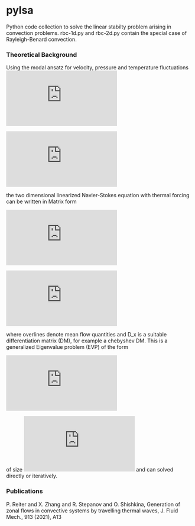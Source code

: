 # pylsa

Python code collection to solve the linear stabilty problem arising in convection problems.
rbc-1d.py and rbc-2d.py contain the special case of Rayleigh-Benard convection.

### Theoretical Background

Using the modal ansatz for velocity, pressure and temperature fluctuations ![equation](https://latex.codecogs.com/gif.latex?%5Cphi%5Cequiv%5Cbegin%7Bbmatrix%7D%20u%5E%5Cprime%2C%20w%5E%5Cprime%2C%20p%5E%5Cprime%20%2C%5Ctheta%5E%5Cprime%20%5Cend%7Bbmatrix%7D%5ET)

![equation](https://latex.codecogs.com/gif.latex?%5Cbegin%7Balign*%7D%20%5Cphi%20%26%3D%20%5Chat%7B%5Cphi%7D%28z%29%20e%5E%7Bi%20%5Calpha%20x-i%5Comega%20t%7D%20%5Cquad%20%5Ctext%7B%28infinite%20domain%29%7D%2C%5C%5C%20%5Cphi%20%26%3D%20%5Chat%7B%5Cphi%7D%28x%2Cz%29%20e%5E%7B-i%5Comega%20t%7D%20%5Cquad%20%5Ctext%7B%28finite%20domain%29%7D%2C%20%5Cend%7Balign*%7D)

the two dimensional linearized Navier-Stokes equation with thermal forcing can be written in Matrix form

![equation](https://latex.codecogs.com/gif.latex?%5Cunderbrace%7B%20%5Cbegin%7Bbmatrix%7D%20L_%7B2D%7D%20&plus;%20D_x%20%5Coverline%7Bu%7D%20%26%20D_z%20%5Coverline%7Bu%7D%20%26%20D_x%20%26%200%5C%5C%20D_x%20%5Coverline%7Bw%7D%20%26%20L_%7B2D%7D%20&plus;%20D_z%20%5Coverline%7Bw%7D%20%26%20D_z%20%26%20-1%5C%5C%20D_x%20%26%20D_z%20%26%200%20%26%200%5C%5C%20D_x%20%5Coverline%7B%5Ctheta%7D%20%26%20D_z%20%5Coverline%7B%5Ctheta%7D%20%26%200%20%26%20K_%7B2D%7D%5C%5C%20%5Cend%7Bbmatrix%7D%20%7D_%7B%5Cmathcal%7BA%7D%7D%20%5Cunderbrace%7B%20%5Cbegin%7Bbmatrix%7D%20%5Chat%7Bu%7D%20%5C%5C%20%5Chat%7Bv%7D%20%5C%5C%20%5Chat%7Bp%7D%20%5C%5C%20%5Chat%7B%5Ctheta%7D%20%5Cend%7Bbmatrix%7D%20%7D_%7B%5Chat%7B%5Cphi%7D%7D%20%3D%20i%20%5Comega%20%5Cunderbrace%7B%20%5Cbegin%7Bbmatrix%7D%201%20%26%200%20%26%200%20%26%200%20%5C%5C%200%20%26%201%20%26%200%20%26%200%20%5C%5C%200%20%26%200%20%26%200%20%26%200%20%5C%5C%200%20%26%200%20%26%200%20%26%201%20%5C%5C%20%5Cend%7Bbmatrix%7D%20%7D_%7B%5Cmathcal%7BB%7D%7D%20%5Cunderbrace%7B%20%5Cbegin%7Bbmatrix%7D%20%5Chat%7Bu%7D%20%5C%5C%20%5Chat%7Bv%7D%20%5C%5C%20%5Chat%7Bp%7D%20%5C%5C%20%5Chat%7B%5Ctheta%7D%20%5Cend%7Bbmatrix%7D%20%7D_%7B%5Chat%7B%5Cphi%7D%7D%2C)


![equation](https://latex.codecogs.com/gif.latex?%5Cbegin%7Balign*%7D%20L_%7B2D%7D%20%26%3D%20%5Coverline%7Bu%7D%20D_x%20&plus;%20%5Coverline%7Bw%7D%20D_z%20&plus;%20%5Csqrt%7BPr/Ra%7D%5Cleft%28-D_x%5E2-D_z%5E2%5Cright%29%20%2C%5C%5C%20K_%7B2D%7D%20%26%3D%20%5Coverline%7Bu%7D%20D_x%20&plus;%20%5Coverline%7Bw%7D%20D_z%20&plus;%201/%5Csqrt%7BRaPr%7D%5Cleft%28-D_x%5E2-D_z%5E2%5Cright%29%2C%20%5Cend%7Balign*%7D)

where overlines denote mean flow quantities and D_x is a suitable differentiation matrix (DM), for example a chebyshev DM. 
This is a generalized Eigenvalue problem (EVP) of the form

![equation](https://latex.codecogs.com/gif.latex?%5Cmathcal%7BA%7D%5Chat%7B%5Cphi%7D%20%3D%20i%5Comega%20%5Cmathcal%7BB%7D%5Chat%7B%5Cphi%7D)

of size ![equation](https://latex.codecogs.com/gif.latex?%5BN_x%20%5Ctimes%20N_z%20%5Ctimes%204%5D) and can solved directly or iteratively.

### Publications
P. Reiter and X. Zhang and R. Stepanov and O. Shishkina, Generation of zonal flows in convective systems by travelling thermal waves, J. Fluid Mech., 913 (2021), A13
